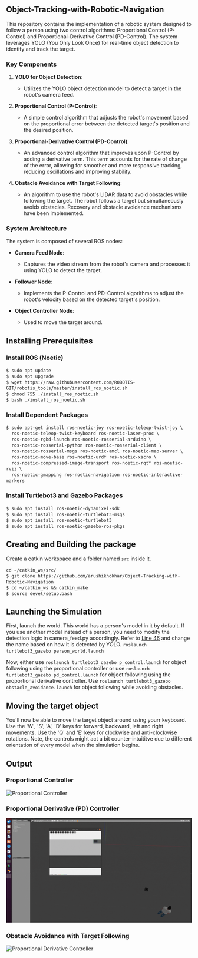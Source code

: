 ## Object-Tracking-with-Robotic-Navigation
This repository contains the implementation of a robotic system designed to follow a person using two control algorithms: Proportional Control (P-Control) and Proportional-Derivative Control (PD-Control). The system leverages YOLO (You Only Look Once) for real-time object detection to identify and track the target.

### Key Components

1. **YOLO for Object Detection**:
   - Utilizes the YOLO object detection model to detect a target in the robot's camera feed. 

2. **Proportional Control (P-Control)**:
   - A simple control algorithm that adjusts the robot's movement based on the proportional error between the detected target's position and the desired position.
     
3. **Proportional-Derivative Control (PD-Control)**:
   - An advanced control algorithm that improves upon P-Control by adding a derivative term. This term accounts for the rate of change of the error, allowing for smoother and more responsive tracking, reducing oscillations and improving stability.
  
4. **Obstacle Avoidance with Target Following**:
   - An algorithm to use the robot's LIDAR data to avoid obstacles while following the target. The robot follows a target but simultaneously avoids obstacles. Recovery and obstacle avoidance mechanisms have been implemented.
### System Architecture

The system is composed of several ROS nodes:

- **Camera Feed Node**:
  - Captures the video stream from the robot's camera and processes it using YOLO to detect the target.

- **Follower Node**:
  - Implements the P-Control and PD-Control algorithms to adjust the robot's velocity based on the detected target's position.

- **Object Controller Node**:
  - Used to move the target around.


## Installing Prerequisites
### Install ROS (Noetic)
```
$ sudo apt update
$ sudo apt upgrade
$ wget https://raw.githubusercontent.com/ROBOTIS-GIT/robotis_tools/master/install_ros_noetic.sh
$ chmod 755 ./install_ros_noetic.sh 
$ bash ./install_ros_noetic.sh
```

### Install Dependent Packages
```
$ sudo apt-get install ros-noetic-joy ros-noetic-teleop-twist-joy \
  ros-noetic-teleop-twist-keyboard ros-noetic-laser-proc \
  ros-noetic-rgbd-launch ros-noetic-rosserial-arduino \
  ros-noetic-rosserial-python ros-noetic-rosserial-client \
  ros-noetic-rosserial-msgs ros-noetic-amcl ros-noetic-map-server \
  ros-noetic-move-base ros-noetic-urdf ros-noetic-xacro \
  ros-noetic-compressed-image-transport ros-noetic-rqt* ros-noetic-rviz \
  ros-noetic-gmapping ros-noetic-navigation ros-noetic-interactive-markers
```

### Install Turtlebot3 and Gazebo Packages
```
$ sudo apt install ros-noetic-dynamixel-sdk
$ sudo apt install ros-noetic-turtlebot3-msgs
$ sudo apt install ros-noetic-turtlebot3
$ sudo apt install ros-noetic-gazebo-ros-pkgs 
```

## Creating and Building the package
Create a catkin workspace and a folder named `src` inside it. 
```
cd ~/catkin_ws/src/
$ git clone https://github.com/arushikhokhar/Object-Tracking-with-Robotic-Navigation
$ cd ~/catkin_ws && catkin_make
$ source devel/setup.bash
```

## Launching the Simulation
First, launch the world. This world has a person's model in it by default. If you use another model instead of a person, you need to modify the detection logic in camera_feed.py accordingly. Refer to [Line 46](https://github.com/arushikhokhar/Object-Tracking-with-Robotic-Navigation/blob/main/turtlebot3_simulations/turtlebot3_gazebo/src/camera_feed.py) and change the name based on how it is detected by YOLO.
`roslaunch turtlebot3_gazebo person_world.launch`

Now, either use `roslaunch turtlebot3_gazebo p_control.launch` for object following using the proportional controller or use `roslaunch turtlebot3_gazebo pd_control.launch` for object following using the proportional derivative controller.
Use `roslaunch turtlebot3_gazebo obstacle_avoidance.launch` for object following while avoiding obstacles.

## Moving the target object
You'll now be able to move the target object around using yourr keyboard. Use the 'W', 'S', 'A', 'D' keys for forward, backward, left and right movements. Use the 'Q' and 'E' keys for clockwise and anti-clockwise rotations. Note, the controls might act a bit counter-intuititve due to different orientation of every model when the simulation begins.

## Output
### Proportional Controller
![Proportional Controller](https://github.com/arushikhokhar/Object-Tracking-with-Robotic-Navigation/blob/main/assets/p-control.gif)
### Proportional Derivative (PD) Controller
![Proportional Derivative Controller](https://github.com/arushikhokhar/Object-Tracking-with-Robotic-Navigation/blob/main/assets/pd-control.gif)
### Obstacle Avoidance with Target Following
![Proportional Derivative Controller](https://github.com/arushikhokhar/Object-Tracking-with-Robotic-Navigation/blob/main/assets/obstacle.gif)



